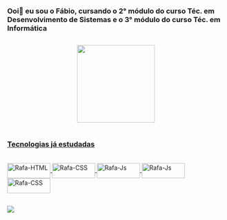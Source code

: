 ### Ooi👋 eu sou o Fábio, cursando o 2° módulo do curso Téc. em Desenvolvimento de Sistemas e o 3° módulo do curso Téc. em Informática
##

<div align="center">
  <a href="https://github.com/fabioVitorio">
  <img height="180em" src="https://github-readme-stats.vercel.app/api/top-langs/?username=fabioVitorio&layout=compact&langs_count=7&theme=dracula"/>
</div>

<br>


### Tecnologias já estudadas

<div style="display: inline_block"><br>
  <img align="center" alt="Rafa-HTML" height="35" width="100" src="https://img.shields.io/badge/Java-ED8B00?style=for-the-badge&logo=java&logoColor=white">
  <img align="center" alt="Rafa-CSS" height="35" width="100" src="https://img.shields.io/badge/C%2B%2B-00599C?style=for-the-badge&logo=c%2B%2B&logoColor=white">
  <img align="center" alt="Rafa-Js" height="35" width="100" src="https://img.shields.io/badge/HTML5-E34F26?style=for-the-badge&logo=html5&logoColor=white">
  <img align="center" alt="Rafa-Js" height="35" width="100" src="https://img.shields.io/badge/CSS3-1572B6?style=for-the-badge&logo=css3&logoColor=white">
  <img align="center" alt="Rafa-CSS" height="35" width="100" src="https://img.shields.io/badge/MySQL-005C84?style=for-the-badge&logo=mysql&logoColor=white">
</div>

##

<div>
  <a href="https://www.linkedin.com/in/f%C3%A1bio-vitorio-85a401238/" target="_blank"><img src="https://img.shields.io/badge/-LinkedIn-%230077B5?style=for-the-badge&logo=linkedin&logoColor=white" target="_blank"></a> 
  </div>
